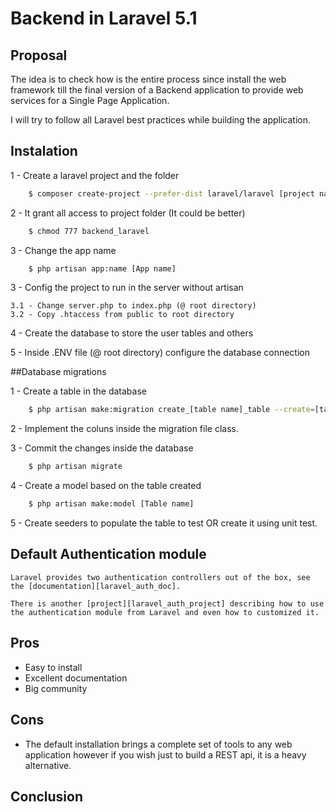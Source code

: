 # Backend in Laravel 5.1

## Proposal

The idea is to check how is the entire process since install the web framework till the final version
of a Backend application to provide web services for a Single Page Application.

I will try to follow all Laravel best practices while building the application.

## Instalation

1 - Create a laravel project and the folder
```sh
	$ composer create-project --prefer-dist laravel/laravel [project name]
```

2 - It grant all access to project folder (It could be better)
```sh
    $ chmod 777 backend_laravel
```

3 - Change the app name 
```sh
	$ php artisan app:name [App name]
```

3 - Config the project to run in the server without artisan

	3.1 - Change server.php to index.php (@ root directory)
	3.2 - Copy .htaccess from public to root directory
    
4 - Create the database to store the user tables and others

5 - Inside .ENV file  (@ root directory) configure the database connection 

##Database migrations

1 - Create a table in the database
```sh
    $ php artisan make:migration create_[table name]_table --create=[table name]
```

2 - Implement the coluns inside the migration file class.

3 - Commit the changes inside the database
```sh
	$ php artisan migrate
```

4 - Create a model based on the table created 
```sh
    $ php artisan make:model [Table name]  
```

5 - Create seeders to populate the table to test OR create it using unit test.

## Default Authentication module

	Laravel provides two authentication controllers out of the box, see the [documentation][laravel_auth_doc].
	
	There is another [project][laravel_auth_project] describing how to use the authentication module from Laravel and even how to customized it.

## Pros
- Easy to install
- Excellent documentation 
- Big community


## Cons
- The default installation brings a complete set of tools to any web application however if you wish just to build a REST api, it is a heavy alternative.

## Conclusion



[laravel_auth_doc]: <https://laravel.com/docs/5.1/authentication#included-routing>
[laravel_auth_project]: <https://github.com/fpauer/PHP-Laravel>